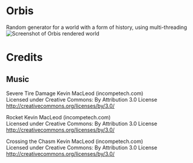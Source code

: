 # Orbis
Random generator for a world with a form of history, using multi-threading
![Screenshot of Orbis rendered world](https://i.imgur.com/PtVhwwN.jpg)
# Credits
## Music
Severe Tire Damage Kevin MacLeod (incompetech.com)  
Licensed under Creative Commons: By Attribution 3.0 License  
http://creativecommons.org/licenses/by/3.0/

Rocket Kevin MacLeod (incompetech.com)  
Licensed under Creative Commons: By Attribution 3.0 License  
http://creativecommons.org/licenses/by/3.0/

Crossing the Chasm Kevin MacLeod (incompetech.com)  
Licensed under Creative Commons: By Attribution 3.0 License  
http://creativecommons.org/licenses/by/3.0/
